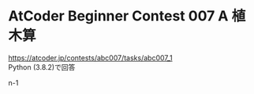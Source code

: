 # AtCoder Beginner Contest 007 A 植木算  
https://atcoder.jp/contests/abc007/tasks/abc007_1  
Python (3.8.2)で回答  

n-1
